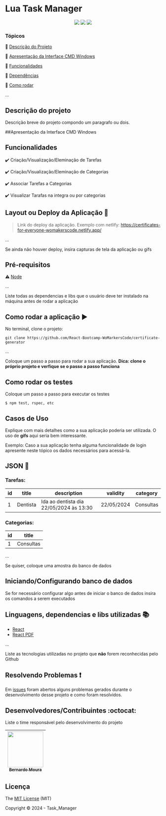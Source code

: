 <h1>Lua Task Manager</h1> 

<p align="center">
  <img src="https://img.shields.io/static/v1?label=Lua&message=v5.4.2&color=blue&style=for-the-badge&logo=LUA"/>
  <img src="http://img.shields.io/static/v1?label=License&message=MIT&color=green&style=for-the-badge"/>
  <img src="http://img.shields.io/static/v1?label=STATUS&message=CONCLUIDO&color=GREEN&style=for-the-badge"/>
</p>

### Tópicos 
:small_blue_diamond: [Descrição do Projeto](#descrição-do-projeto)

:small_blue_diamond: [Apresentação da Interface CMD Windows](#apresentação)

:small_blue_diamond: [Funcionalidades](#funcionalidades)

:small_blue_diamond: [Dependências](#dependências)

:small_blue_diamond: [Como rodar](#como-rodar-a-aplicação-arrow_forward)

... 


## Descrição do projeto 

<p align="justify">
  Descrição breve do projeto compondo um paragrafo ou dois. 
</p>

##Apresentação da Interface CMD Windows

## Funcionalidades

:heavy_check_mark: Criação/Visualização/Eleminação de Tarefas  

:heavy_check_mark: Criação/Visualização/Eleminação de Categorias

:heavy_check_mark: Associar Tarefas a Categorias  

:heavy_check_mark: Visualizar Tarafas na integra ou por categorias

## Layout ou Deploy da Aplicação :dash:

> Link do deploy da aplicação. Exemplo com netlify: https://certificates-for-everyone-womakerscode.netlify.app/

... 

Se ainda não houver deploy, insira capturas de tela da aplicação ou gifs

## Pré-requisitos

:warning: [Node](https://nodejs.org/en/download/)

...

Liste todas as dependencias e libs que o usuário deve ter instalado na máquina antes de rodar a aplicação 

## Como rodar a aplicação :arrow_forward:

No terminal, clone o projeto: 

```
git clone https://github.com/React-Bootcamp-WoMarkersCode/certificate-generator
```

... 

Coloque um passo a passo para rodar a sua aplicação. **Dica: clone o próprio projeto e verfique se o passo a passo funciona**

## Como rodar os testes

Coloque um passo a passo para executar os testes

```
$ npm test, rspec, etc 
```

## Casos de Uso

Explique com mais detalhes como a sua aplicação poderia ser utilizada. O uso de **gifs** aqui seria bem interessante. 

Exemplo: Caso a sua aplicação tenha alguma funcionalidade de login apresente neste tópico os dados necessários para acessá-la.

## JSON :floppy_disk:

### Tarefas: 

|id|title|description|validity|category|
| -------- |-------- |-------- |-------- |-------- |
|1|Dentista|Ida ao dentista dia 22/05/2024 às 13:30|22/05/2024|Consultas|

### Categorias:

|id|title|
| -------- |-------- |
|1|Consultas|
... 

Se quiser, coloque uma amostra do banco de dados 

## Iniciando/Configurando banco de dados

Se for necessário configurar algo antes de iniciar o banco de dados insira os comandos a serem executados 

## Linguagens, dependencias e libs utilizadas :books:

- [React](https://pt-br.reactjs.org/docs/create-a-new-react-app.html)
- [React PDF](https://react-pdf.org/)

...

Liste as tecnologias utilizadas no projeto que **não** forem reconhecidas pelo Github 

## Resolvendo Problemas :exclamation:

Em [issues]() foram abertos alguns problemas gerados durante o desenvolvimento desse projeto e como foram resolvidos.

## Desenvolvedores/Contribuintes :octocat:

Liste o time responsável pelo desenvolvimento do projeto

| [<img src="https://avatars2.githubusercontent.com/u/46378210?s=400&u=071f7791bb03f8e102d835bdb9c2f0d3d24e8a34&v=4" width=115><br><sub>Bernardo Moura</sub>](https://github.com/Diana-ops) |
| :---:  

## Licença 

The [MIT License]() (MIT)

Copyright :copyright: 2024 - Task_Manager
